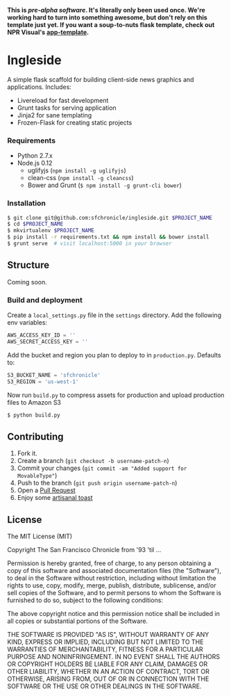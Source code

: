 **This is *pre-alpha software*. It's literally only been used once. We're working hard to turn into something awesome, but don't rely on this template just yet. If you want a soup-to-nuts flask template, check out NPR Visual's [app-template](https://github.com/nprapps/app-template).**

# Ingleside
A simple flask scaffold for building client-side news graphics and applications. Includes:

- Livereload for fast development
- Grunt tasks for serving application
- Jinja2 for sane templating
- Frozen-Flask for creating static projects

### Requirements
- Python 2.7.x
- Node.js 0.12
  - uglifyjs (`npm install -g uglifyjs`)
  - clean-css (`npm install -g cleancss`)
  - Bower and Grunt (`$ npm install -g grunt-cli bower`)

### Installation
```bash
$ git clone git@github.com:sfchronicle/ingleside.git $PROJECT_NAME
$ cd $PROJECT_NAME
$ mkvirtualenv $PROJECT_NAME
$ pip install -r requirements.txt && npm install && bower install
$ grunt serve  # visit localhost:5000 in your browser
```

## Structure
Coming soon.

### Build and deployment
Create a `local_settings.py` file in the `settings` directory. Add the following env variables:
```python
AWS_ACCESS_KEY_ID = ''
AWS_SECRET_ACCESS_KEY = ''
```

Add the bucket and region you plan to deploy to in `production.py`. Defaults to:
```python
S3_BUCKET_NAME = 'sfchronicle'
S3_REGION = 'us-west-1'
```

Now run `build.py` to compress assets for production and upload production files to Amazon S3
```bash
$ python build.py
```

## Contributing
1. Fork it.
2. Create a branch (`git checkout -b username-patch-n`)
3. Commit your changes (`git commit -am "Added support for MovableType"`)
4. Push to the branch (`git push origin username-patch-n`)
5. Open a [Pull Request](https://help.github.com/articles/creating-a-pull-request/)
6. Enjoy some [artisanal toast](https://www.eater.com/2014/5/30/6215971/artisanal-toast-is-taking-the-nation-by-storm)

## License
The MIT License (MIT)

Copyright The San Francisco Chronicle from '93 'til ...

Permission is hereby granted, free of charge, to any person obtaining a copy
of this software and associated documentation files (the "Software"), to deal
in the Software without restriction, including without limitation the rights
to use, copy, modify, merge, publish, distribute, sublicense, and/or sell
copies of the Software, and to permit persons to whom the Software is
furnished to do so, subject to the following conditions:

The above copyright notice and this permission notice shall be included in
all copies or substantial portions of the Software.

THE SOFTWARE IS PROVIDED "AS IS", WITHOUT WARRANTY OF ANY KIND, EXPRESS OR
IMPLIED, INCLUDING BUT NOT LIMITED TO THE WARRANTIES OF MERCHANTABILITY,
FITNESS FOR A PARTICULAR PURPOSE AND NONINFRINGEMENT. IN NO EVENT SHALL THE
AUTHORS OR COPYRIGHT HOLDERS BE LIABLE FOR ANY CLAIM, DAMAGES OR OTHER
LIABILITY, WHETHER IN AN ACTION OF CONTRACT, TORT OR OTHERWISE, ARISING FROM,
OUT OF OR IN CONNECTION WITH THE SOFTWARE OR THE USE OR OTHER DEALINGS IN
THE SOFTWARE.
